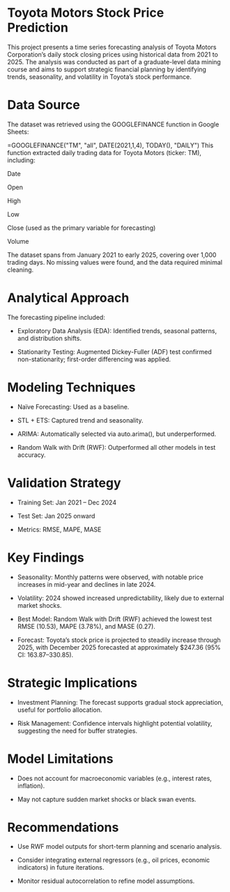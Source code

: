 # Toyota Motors Stock Price Prediction 
This project presents a time series forecasting analysis of Toyota Motors Corporation’s daily stock closing prices using historical data from 2021 to 2025. The analysis was conducted as part of a graduate-level data mining course and aims to support strategic financial planning by identifying trends, seasonality, and volatility in Toyota’s stock performance.

# Data Source
The dataset was retrieved using the GOOGLEFINANCE function in Google Sheets:

=GOOGLEFINANCE("TM", "all", DATE(2021,1,4), TODAY(), "DAILY")
This function extracted daily trading data for Toyota Motors (ticker: TM), including:

Date

Open

High

Low

Close (used as the primary variable for forecasting)

Volume

The dataset spans from January 2021 to early 2025, covering over 1,000 trading days. No missing values were found, and the data required minimal cleaning.

# Analytical Approach

The forecasting pipeline included:

- Exploratory Data Analysis (EDA): Identified trends, seasonal patterns, and distribution shifts.

- Stationarity Testing: Augmented Dickey-Fuller (ADF) test confirmed non-stationarity; first-order differencing was applied.

# Modeling Techniques

- Naïve Forecasting: Used as a baseline.

- STL + ETS: Captured trend and seasonality.

- ARIMA: Automatically selected via auto.arima(), but underperformed.

- Random Walk with Drift (RWF): Outperformed all other models in test accuracy.

# Validation Strategy

- Training Set: Jan 2021 – Dec 2024

- Test Set: Jan 2025 onward

- Metrics: RMSE, MAPE, MASE

# Key Findings

- Seasonality: Monthly patterns were observed, with notable price increases in mid-year and declines in late 2024.

- Volatility: 2024 showed increased unpredictability, likely due to external market shocks.

- Best Model: Random Walk with Drift (RWF) achieved the lowest test RMSE (10.53), MAPE (3.78%), and MASE (0.27).

- Forecast: Toyota’s stock price is projected to steadily increase through 2025, with December 2025 forecasted at approximately $247.36 (95% CI: $163.87–$330.85).

# Strategic Implications
- Investment Planning: The forecast supports gradual stock appreciation, useful for portfolio allocation.

- Risk Management: Confidence intervals highlight potential volatility, suggesting the need for buffer strategies.

# Model Limitations

- Does not account for macroeconomic variables (e.g., interest rates, inflation).

- May not capture sudden market shocks or black swan events.

# Recommendations

- Use RWF model outputs for short-term planning and scenario analysis.

- Consider integrating external regressors (e.g., oil prices, economic indicators) in future iterations.

- Monitor residual autocorrelation to refine model assumptions.
